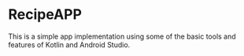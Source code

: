 # RecipeAPP

This is a simple app implementation using some of the basic tools and features of Kotlin and Android Studio.
